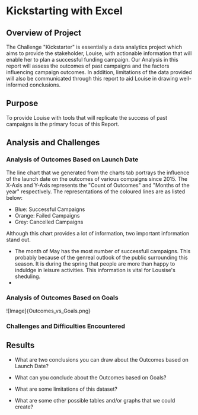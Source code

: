 # Kickstarting with Excel

## Overview of Project
The Challenge "Kickstarter" is essentially a data analytics project which aims to provide the stakeholder, Louise, with actionable information that will enable her to plan a successful funding campaign.  Our Analysis in this report will assess the outcomes of past campaigns and the factors influencing campaign outcomes. In addition, limitations of the data provided will also be communicated through this report to aid Louise in drawing well-informed conclusions.

## Purpose
To provide Louise with tools that will replicate the success of past campaigns is the primary focus of this Report.


## Analysis and Challenges

### Analysis of Outcomes Based on Launch Date
The line chart that we generated from the charts tab portrays the influence of the launch date on the outcomes of various compaigns since 2015. The X-Axis and Y-Axis represents the "Count of Outcomes" and "Months of the year" respectively. The representations of the coloured lines are as listed below:
 * Blue: Successful Campaigns
 * Orange: Failed Campaigns 
 * Grey: Cancelled Campaigns


Although this chart provides a lot of information, two important information stand out. 
 * The month of May has the most number of successfull campaigns. This probably because of the genreal outlook of the public surrounding this season. It is during the spring that people are more than happy to induldge in leisure activities. This information is vital for Lousise's sheduling. 
 * 

### Analysis of Outcomes Based on Goals
![Image]{Outcomes_vs_Goals.png}


### Challenges and Difficulties Encountered

## Results

- What are two conclusions you can draw about the Outcomes based on Launch Date?

- What can you conclude about the Outcomes based on Goals?

- What are some limitations of this dataset?

- What are some other possible tables and/or graphs that we could create?